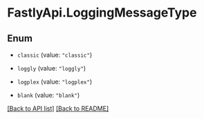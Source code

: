 # FastlyApi.LoggingMessageType

## Enum


* `classic` (value: `"classic"`)

* `loggly` (value: `"loggly"`)

* `logplex` (value: `"logplex"`)

* `blank` (value: `"blank"`)



[[Back to API list]](../../README.md#endpoints) [[Back to README]](../../README.md)
